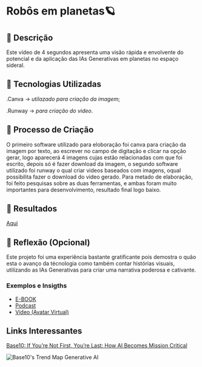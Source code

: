 # Robôs em planetas​🪐​

## 📒 Descrição
Este vídeo de 4 segundos apresenta uma visão rápida e envolvente do potencial e da aplicação das IAs Generativas em planetas no espaço sideral.


## 🤖 Tecnologias Utilizadas
.Canva -> *utilazado para criação da imagem*;

.Runway -> *para criação do video*.

## 🧐 Processo de Criação
O primeiro software utilizado para eloboração foi canva para criação da imagem por texto, ao escrever no campo de digitação e clicar na opção gerar, logo aparecerá 4 imagens cujas estão relacionadas com que foi escrito, depois só é fazer download da imagem, o segundo software utilizado foi runway o qual criar videos baseados com imagens, oqual possibilita fazer o download do video gerado. Para metado de elaboração, foi feito pesquisas sobre as duas ferramentas, e ambas foram muito importantes para desenvolvimento, resultado final logo baixo.

## 🚀 Resultados

[Aqui](https://github.com/user-attachments/assets/28c5699c-ff3c-494f-8b5d-fc4af9872cea)


## 💭 Reflexão (Opcional)
Este projeto foi uma experiência bastante gratificante pois demostra o quão esta o avanço da técnologia como também contar histórias visuais, utilizando as IAs Generativas para criar uma narrativa poderosa e cativante.

### Exemplos e Insigths

- [E-BOOK](/exemplos/E-BOOK.md)
- [Podcast](/exemplos/PODCAST.md)
- [Vídeo (Avatar Virtual)](/exemplos/VIDEO.md)

## Links Interessantes

[Base10: If You’re Not First, You’re Last: How AI Becomes Mission Critical](https://base10.vc/post/generative-ai-mission-critical/)

![Base10's Trend Map Generative AI](https://github.com/digitalinnovationone/lab-natty-or-not/assets/730492/f4df26e8-f8f7-4419-8252-c69d73ea930c)
